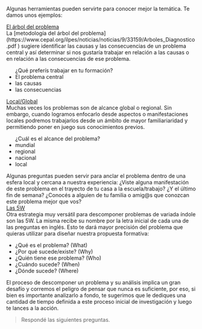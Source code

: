 Algunas herramientas pueden servirte para conocer mejor la temática. Te damos unos ejemplos:

<div class="panel-group" id="accordion">
  <div class="panel panel-default" style="width: 100%;">
    <div class="panel-heading">
      <a data-toggle="collapse" data-parent="#accordion" href="#collapseOne">
        El árbol del problema
      </a>
    </div>
    <div id="collapseOne" class="panel-collapse collapse">
      <div class="panel-body">
        La [metodología del árbol del problema](https://www.cepal.org/ilpes/noticias/noticias/9/33159/Arboles_Diagnostico.pdf ) sugiere identificar las causas y las consecuencias de un problema central y así determinar si nos gustaría trabajar en relación a las causas o en relación a las consecuencias de ese problema. 
        <ul>¿Qué preferís trabajar en tu formación? 
          <li>El problema central</li>
          <li>las causas</li>
          <li>las consecuencias</li>
        </ul>
      </div>
    </div>
  </div>
    
  <div class="panel panel-default" style="width: 100%;">
    <div class="panel-heading">
      <a data-toggle="collapse" data-parent="#accordion" href="#collapseTwo">
        Local/Global
      </a>
    </div>
    <div id="collapseTwo" class="panel-collapse collapse">
      <div class="panel-body">
        Muchas veces los problemas son de alcance global o regional. Sin embargo, cuando logramos enfocarlo desde aspectos o manifestaciones locales podremos trabajarlos desde un ámbito de mayor familiariaridad y permitiendo poner en juego sus conocimientos previos. 
        <ul>¿Cuál es el alcance del problema? 
          <li>mundial</li>
          <li>regional</li>
          <li>nacional</li>
          <li>local</li>
        </ul>
        Algunas preguntas pueden servir para anclar el problema dentro de una esfera local y cercana a nuestra experiencia: 
        ¿Viste alguna manifestación de este problema en el trayecto de tu casa a la escuela/trabajo? ¿Y el último fin de semana?
        ¿Conocés a alguien de tu familia o amig@s que conozcan este problema mejor que vos?
      </div>
    </div>
  </div>
  
  <div class="panel panel-default" style="width: 100%;">
    <div class="panel-heading">
      <a data-toggle="collapse" data-parent="#accordion" href="#collapseThree">
        Las 5W
      </a>
    </div>
    <div id="collapseThree" class="panel-collapse collapse">
      <div class="panel-body">
        Otra estrategia muy versátil para descomponer problemas de variada índole son las 5W. La misma recibe su nombre por la letra inicial de cada una de las preguntas en inglés. Esto te dará mayor precisión del problema que quieras utilizar para diseñar nuestra propuesta formativa: 
        <ul> 
          <li>¿Qué es el problema? (What)</li>
          <li>¿Por qué sucede/existe? (Why)</li>
          <li>¿Quién tiene ese problema? (Who)</li>
          <li>¿Cuándo sucede? (When)</li>
          <li>¿Dónde sucede? (Where)</li>
        </ul>
      </div>
    </div>
  </div>
</div>

El proceso de descomponer un problema y su análisis implica un gran desafío y corremos el peligro de pensar que nunca es suficiente, por eso, si bien es importante analizarlo a fondo, te sugerimos que le dediques una cantidad de tiempo definida a este proceso inicial de investigación y luego te lances a la acción.

> Respondé las siguientes preguntas.